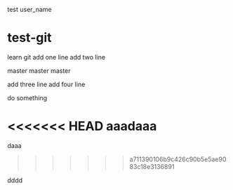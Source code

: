 test user_name
# test-git
learn git 
add one line
add two line

master 
master
master

add three line 
add four line

do something





<<<<<<< HEAD
aaadaaa
=======
daaa
>>>>>>> a711390106b9c426c90b5e5ae9083c18e3136891

dddd

